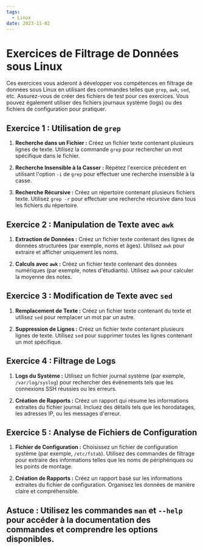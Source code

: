 ```yaml
---
tags:
  - Linux
date: 2023-11-02
---
```


# Exercices de Filtrage de Données sous Linux

Ces exercices vous aideront à développer vos compétences en filtrage de données sous Linux en utilisant des commandes telles que `grep`, `awk`, `sed`, etc. Assurez-vous de créer des fichiers de test pour ces exercices. Vous pouvez également utiliser des fichiers journaux système (logs) ou des fichiers de configuration pour pratiquer.

## Exercice 1 : Utilisation de `grep`

1. **Recherche dans un Fichier :** Créez un fichier texte contenant plusieurs lignes de texte. Utilisez la commande `grep` pour rechercher un mot spécifique dans le fichier.

2. **Recherche Insensible à la Casser :** Répétez l'exercice précédent en utilisant l'option `-i` de `grep` pour effectuer une recherche insensible à la casse.

3. **Recherche Récursive :** Créez un répertoire contenant plusieurs fichiers texte. Utilisez `grep -r` pour effectuer une recherche récursive dans tous les fichiers du répertoire.

## Exercice 2 : Manipulation de Texte avec `awk`

1. **Extraction de Données :** Créez un fichier texte contenant des lignes de données structurées (par exemple, noms et âges). Utilisez `awk` pour extraire et afficher uniquement les noms.

2. **Calculs avec `awk` :** Créez un fichier texte contenant des données numériques (par exemple, notes d'étudiants). Utilisez `awk` pour calculer la moyenne des notes.

## Exercice 3 : Modification de Texte avec `sed`

1. **Remplacement de Texte :** Créez un fichier texte contenant du texte et utilisez `sed` pour remplacer un mot par un autre.

2. **Suppression de Lignes :** Créez un fichier texte contenant plusieurs lignes de texte. Utilisez `sed` pour supprimer toutes les lignes contenant un mot spécifique.

## Exercice 4 : Filtrage de Logs

1. **Logs du Système :** Utilisez un fichier journal système (par exemple, `/var/log/syslog`) pour rechercher des événements tels que les connexions SSH réussies ou les erreurs.

2. **Création de Rapports :** Créez un rapport qui résume les informations extraites du fichier journal. Incluez des détails tels que les horodatages, les adresses IP, ou les messages d'erreur.

## Exercice 5 : Analyse de Fichiers de Configuration

1. **Fichier de Configuration :** Choisissez un fichier de configuration système (par exemple, `/etc/fstab`). Utilisez des commandes de filtrage pour extraire des informations telles que les noms de périphériques ou les points de montage.

2. **Création de Rapports :** Créez un rapport basé sur les informations extraites du fichier de configuration. Organisez les données de manière claire et compréhensible.

## Astuce : Utilisez les commandes `man` et `--help` pour accéder à la documentation des commandes et comprendre les options disponibles.